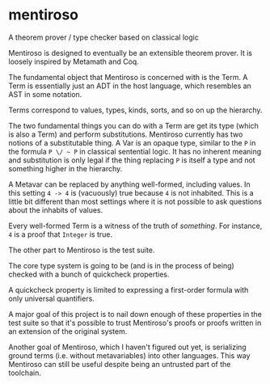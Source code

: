 # mentiroso
A theorem prover / type checker based on classical logic

Mentiroso is designed to eventually be an extensible theorem prover. It 
is loosely inspired by Metamath and Coq.

The fundamental object that Mentiroso is concerned with is the Term. A 
Term is essentially just an ADT in the host language, which resembles 
an AST in some notation.

Terms correspond to values, types, kinds, sorts, and so on up the 
hierarchy.

The two fundamental things you can do with a Term are get its type 
(which is also a Term) and perform substitutions. Mentiroso currently 
has two notions of a substitutable thing. A Var is an opaque type, 
similar to the `P` in the formula `P \/ ~ P` in classical sentential 
logic. It has no inherent meaning and substitution is only legal if the 
thing replacing `P` is itself a type and not something higher in the 
hierarchy.

A Metavar can be replaced by anything well-formed, including values. In 
this setting `4 -> 4` is (vacuously) true because `4` is not inhabited. 
This is a little bit different than most settings where it is not 
possible to ask questions about the inhabits of values.

Every well-formed Term is a witness of the truth of *something*. For 
instance, `4` is a proof that `Integer` is true.

The other part to Mentiroso is the test suite.

The core type system is going to be (and is in the process of being) 
checked with a bunch of quickcheck properties.

A quickcheck property is limited to expressing a first-order formula 
with only universal quantifiers.

A major goal of this project is to nail down enough of these properties 
in the test suite so that it's possible to trust Mentiroso's proofs or 
proofs written in an extension of the original system.

Another goal of Mentiroso, which I haven't figured out yet, is 
serializing ground terms (i.e. without metavariables) into other 
languages. This way Mentiroso can still be useful despite being an 
untrusted part of the toolchain.
